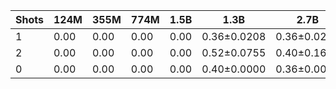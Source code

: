 |   Shots |   124M |   355M |   774M |   1.5B | 1.3B        | 2.7B        | 6B          |
|---------|--------|--------|--------|--------|-------------|-------------|-------------|
|       1 |   0.00 |   0.00 |   0.00 |   0.00 | 0.36±0.0208 | 0.36±0.0239 | 0.53±0.0386 |
|       2 |   0.00 |   0.00 |   0.00 |   0.00 | 0.52±0.0755 | 0.40±0.1622 | 0.45±0.0670 |
|       0 |   0.00 |   0.00 |   0.00 |   0.00 | 0.40±0.0000 | 0.36±0.0000 | 0.54±0.0000 |